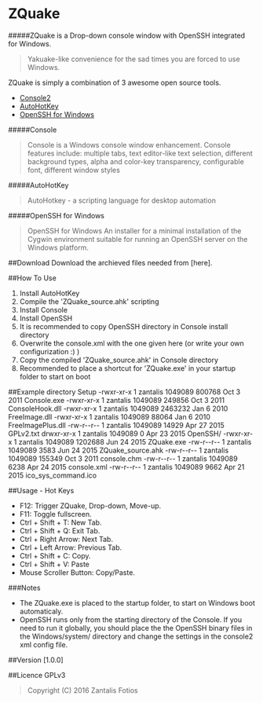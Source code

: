 # ZQuake
#####ZQuake is a Drop-down console window with OpenSSH integrated for Windows.
>Yakuake-like convenience for the sad times you are forced to use Windows.

ZQuake is simply a combination of 3 awesome open source tools.
 - [Console2]
 - [AutoHotKey]
 - [OpenSSH for Windows]

#####Console
>Console is a Windows console window enhancement. Console features include: multiple tabs, text editor-like text selection, different background types, alpha and color-key transparency, configurable font, different window styles

#####AutoHotKey
>AutoHotkey - a scripting language for desktop automation

#####OpenSSH for Windows
>OpenSSH for Windows An installer for a minimal installation of the Cygwin environment suitable for running an OpenSSH server on the Windows platform.

##Download
Download the archieved files needed from [here]. 

##How To Use
1. Install AutoHotKey
2. Compile the 'ZQuake_source.ahk' scripting
3. Install Console
4. Install OpenSSH
5. It is recommended to copy OpenSSH directory in Console install directory 
6. Overwrite the console.xml with the one given here (or write your own configurization :) )
7. Copy the compiled 'ZQuake_source.ahk' in Console directory
8. Recommended to place a shortcut for 'ZQuake.exe' in your startup folder to start on boot

##Example directory Setup
-rwxr-xr-x 1 zantalis 1049089  800768 Oct  3  2011 Console.exe
-rwxr-xr-x 1 zantalis 1049089  249856 Oct  3  2011 ConsoleHook.dll
-rwxr-xr-x 1 zantalis 1049089 2463232 Jan  6  2010 FreeImage.dll
-rwxr-xr-x 1 zantalis 1049089   88064 Jan  6  2010 FreeImagePlus.dll
-rw-r--r-- 1 zantalis 1049089   14929 Apr 27  2015 GPLv2.txt
drwxr-xr-x 1 zantalis 1049089       0 Apr 23  2015 OpenSSH/
-rwxr-xr-x 1 zantalis 1049089 1202688 Jun 24  2015 ZQuake.exe
-rw-r--r-- 1 zantalis 1049089    3583 Jun 24  2015 ZQuake_source.ahk
-rw-r--r-- 1 zantalis 1049089  155349 Oct  3  2011 console.chm
-rw-r--r-- 1 zantalis 1049089    6238 Apr 24  2015 console.xml
-rw-r--r-- 1 zantalis 1049089    9662 Apr 21  2015 ico_sys_command.ico


##Usage - Hot Keys
  * F12: Trigger ZQuake, Drop-down, Move-up.
  * F11: Toggle fullscreen.
  * Ctrl + Shift + T: New Tab.
  * Ctrl + Shift + Q: Exit Tab.
  * Ctrl + Right Arrow: Next Tab.
  * Ctrl + Left Arrow: Previous Tab.
  * Ctrl + Shift + C: Copy.
  * Ctrl + Shift + V: Paste
  * Mouse Scroller Button: Copy/Paste.

###Notes 
  * The ZQuake.exe is placed to the startup folder, to start on Windows boot automaticaly.
  * OpenSSH runs only from the starting directory of the Console. If you need to run it globally, you should place the the OpenSSH binary files in the Windows/system/ directory and change the settings in the console2 xml config file.

##Version
[1.0.0]

##Licence
GPLv3

>Copyright (C) 2016  Zantalis Fotios





[console2]:http://sourceforge.net/projects/console/
[autohotkey]:http://www.autohotkey.com/
[openssh for windows]:http://sourceforge.net/projects/sshwindows/
